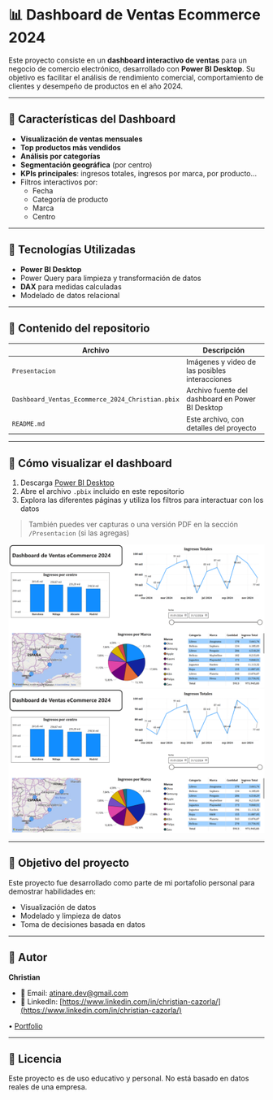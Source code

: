 # 📊 Dashboard de Ventas Ecommerce 2024

Este proyecto consiste en un **dashboard interactivo de ventas** para un negocio de comercio electrónico, desarrollado con **Power BI Desktop**. Su objetivo es facilitar el análisis de rendimiento comercial, comportamiento de clientes y desempeño de productos en el año 2024.

---

## 🧩 Características del Dashboard

- **Visualización de ventas mensuales**
- **Top productos más vendidos**
- **Análisis por categorías**
- **Segmentación geográfica** (por centro)
- **KPIs principales**: ingresos totales, ingresos por marca, por producto...
- Filtros interactivos por:
  - Fecha
  - Categoría de producto
  - Marca
  - Centro

---

## 🧠 Tecnologías Utilizadas

- **Power BI Desktop**
- Power Query para limpieza y transformación de datos
- **DAX** para medidas calculadas
- Modelado de datos relacional

---

## 📁 Contenido del repositorio

| Archivo                                          | Descripción                                      |
| ------------------------------------------------ | ------------------------------------------------ |
| `Presentacion`                                   | Imágenes y video de las posibles interacciones   |
| `Dashboard_Ventas_Ecommerce_2024_Christian.pbix` | Archivo fuente del dashboard en Power BI Desktop |
| `README.md`                                      | Este archivo, con detalles del proyecto          |

---

## 📌 Cómo visualizar el dashboard

1. Descarga [Power BI Desktop](https://powerbi.microsoft.com/desktop/)
2. Abre el archivo `.pbix` incluido en este repositorio
3. Explora las diferentes páginas y utiliza los filtros para interactuar con los datos

> También puedes ver capturas o una versión PDF en la sección `/Presentacion` (si las agregas)

![Vista Principal:](DashBoard%20Ecommerce%20Power%20BI/Presentacion/Dashboard%20Principal.png)
![Vista principal:](DashBoard%20Ecommerce%20Power%20BI/Presentacion/Dashboard%20Principal.png)

---



## 🎯 Objetivo del proyecto

Este proyecto fue desarrollado como parte de mi portafolio personal para demostrar habilidades en:

- Visualización de datos
- Modelado y limpieza de datos
- Toma de decisiones basada en datos

---

## 👤 Autor

**Christian**

- 📧 Email: [atinare.dev@gmail.com](atinare.dev@gmail.com)
- 💼 LinkedIn: [https://www.linkedin.com/in/christian-cazorla/](https://www.linkedin.com/in/christian-cazorla/)

• [Portfolio](https://github.com/AtinareDev/PORTFOLIO_Data_Science)

---

## 🪪 Licencia

Este proyecto es de uso educativo y personal. No está basado en datos reales de una empresa.




